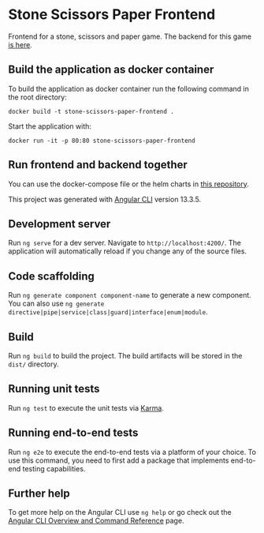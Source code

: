 # Stone Scissors Paper Frontend

Frontend for a stone, scissors and paper game. The backend for this game [is here](https://github.com/padigru/stone-scissor-paper-backend).

## Build the application as docker container

To build the application as docker container run the following command in the root directory:

`docker build -t stone-scissors-paper-frontend .`

Start the application with:

`docker run -it -p 80:80 stone-scissors-paper-frontend`

## Run frontend and backend together

You can use the docker-compose file or the helm charts in [this repository](https://github.com/padigru/stone-scissor-paper-deployment).

This project was generated with [Angular CLI](https://github.com/angular/angular-cli) version 13.3.5.

## Development server

Run `ng serve` for a dev server. Navigate to `http://localhost:4200/`. The application will automatically reload if you change any of the source files.

## Code scaffolding

Run `ng generate component component-name` to generate a new component. You can also use `ng generate directive|pipe|service|class|guard|interface|enum|module`.

## Build

Run `ng build` to build the project. The build artifacts will be stored in the `dist/` directory.

## Running unit tests

Run `ng test` to execute the unit tests via [Karma](https://karma-runner.github.io).

## Running end-to-end tests

Run `ng e2e` to execute the end-to-end tests via a platform of your choice. To use this command, you need to first add a package that implements end-to-end testing capabilities.

## Further help

To get more help on the Angular CLI use `ng help` or go check out the [Angular CLI Overview and Command Reference](https://angular.io/cli) page.
